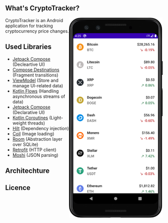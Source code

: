 ## What's CryptoTracker?
<img src="https://github.com/Anass001/CryptoTracker/blob/main/main_screen.png" align="right" width="300">

CryptoTracker is an Android application for tracking cryptocurrency price changes.

## Used Libraries
 - [Jetpack Compose](https://developer.android.com/jetpack/compose) (Decleartive UI)
 - [Compose Destinations](https://github.com/raamcosta/compose-destinations) (Fragment transitions)
 - [ViewModel](https://developer.android.com/topic/libraries/architecture/viewmodel) (Store and manage UI-related data)
 - [Kotlin Flows](https://developer.android.com/kotlin/flow) (Handling asynchronous streams of data)
 - [Jetpack Compose](https://developer.android.com/jetpack/compose) (Declarative UI)
 - [Kotlin Coroutines](https://github.com/Kotlin/kotlinx.coroutines) (Light-weight threads)
 - [Hilt](https://dagger.dev/hilt/) (Dependency injection)
 - [Coil](https://github.com/coil-kt/coil) (Image loading)
 - [Room](https://developer.android.com/topic/libraries/architecture/room) (Abstraction layer over SQLite)
 - [Retrofit](https://github.com/square/retrofit) (HTTP client)
 - [Moshi](https://github.com/square/moshi) (JSON parsing)

## Architechture

## Licence
